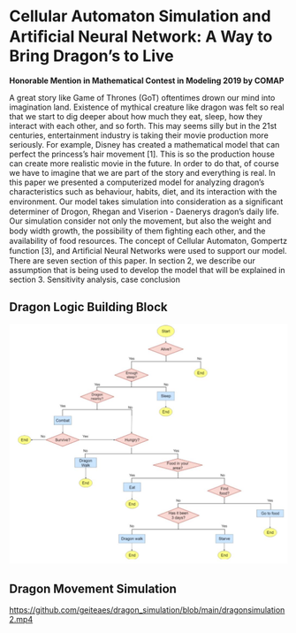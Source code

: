 # Cellular Automaton Simulation and Artiﬁcial Neural Network: A Way to Bring Dragon’s to Live
**Honorable Mention in Mathematical Contest in Modeling 2019 by COMAP**

A great story like Game of Thrones (GoT) oftentimes drown our mind into imagination land. Existence of mythical creature like dragon was felt so real that we start to dig deeper about how much they eat, sleep, how they interact with each other, and so forth. This may seems silly but in the 21st centuries, entertainment industry is taking their movie production more seriously. For example, Disney has created a mathematical model that can perfect the princess’s hair movement [1]. This is so the production house can create more realistic movie in the future. In order to do that, of course we have to imagine that we are part of the story and everything is real. In this paper we presented a computerized model for analyzing dragon’s characteristics such as behaviour, habits, diet, and its interaction with the environment. Our model takes simulation into consideration as a signiﬁcant determiner of Drogon, Rhegan and Viserion - Daenerys dragon’s daily life. Our simulation consider not only the movement, but also the weight and body width growth, the possibility of them ﬁghting each other, and the availability of food resources. The concept of Cellular Automaton, Gompertz function [3], and Artiﬁcial Neural Networks were used to support our model. There are seven section of this paper. In section 2, we describe our assumption that is being used to develop the model that will be explained in section 3. Sensitivity analysis, case conclusion

## Dragon Logic Building Block 
<img src ="dragon logic.JPG">

## Dragon Movement Simulation 
https://github.com/geiteaes/dragon_simulation/blob/main/dragonsimulation2.mp4
